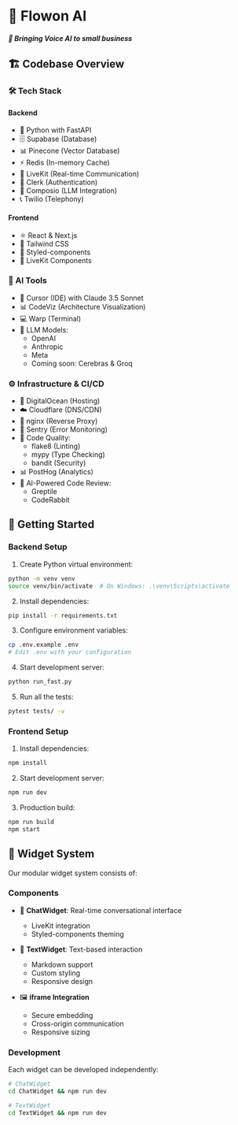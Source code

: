 # 🌊 Flowon AI
##### 🔄 Bringing Voice AI to small business

## 🏗️ Codebase Overview
### 🛠️ Tech Stack
#### Backend
- 🐍 Python with FastAPI
- 🗄️ Supabase (Database)
- 📊 Pinecone (Vector Database)
- ⚡ Redis (In-memory Cache)
- 🎥 LiveKit (Real-time Communication)
- 🔐 Clerk (Authentication)
- 🔌 Composio (LLM Integration)
- 📞 Twilio (Telephony)

#### Frontend
- ⚛️ React & Next.js
- 🎨 Tailwind CSS
- 💅 Styled-components
- 🔄 LiveKit Components

### 🤖 AI Tools
- 📝 Cursor (IDE) with Claude 3.5 Sonnet
- 📊 CodeViz (Architecture Visualization)
- 💻 Warp (Terminal)
- 🧠 LLM Models:
  - OpenAI
  - Anthropic
  - Meta
  - Coming soon: Cerebras & Groq

### ⚙️ Infrastructure & CI/CD
- 🌊 DigitalOcean (Hosting)
- ☁️ Cloudflare (DNS/CDN)
- 🔄 nginx (Reverse Proxy)
- 🚨 Sentry (Error Monitoring)
- 🧹 Code Quality:
  - flake8 (Linting)
  - mypy (Type Checking)
  - bandit (Security)
- 📊 PostHog (Analytics)
- 🤖 AI-Powered Code Review:
  - Greptile
  - CodeRabbit

## 🚀 Getting Started

### Backend Setup
1. Create Python virtual environment:
```bash
python -m venv venv
source venv/bin/activate  # On Windows: .\venv\Scripts\activate
```

2. Install dependencies:
```bash
pip install -r requirements.txt
```

3. Configure environment variables:
```bash
cp .env.example .env
# Edit .env with your configuration
```

4. Start development server:
```bash
python run_fast.py
```

5. Run all the tests:
```bash
pytest tests/ -v
```

### Frontend Setup
1. Install dependencies:
```bash
npm install
```

2. Start development server:
```bash
npm run dev
```

3. Production build:
```bash
npm run build
npm start
```

## 🔌 Widget System
Our modular widget system consists of:

### Components
- 💬 **ChatWidget**: Real-time conversational interface
  - LiveKit integration
  - Styled-components theming

- 📝 **TextWidget**: Text-based interaction
  - Markdown support
  - Custom styling
  - Responsive design

- 🖼️ **iframe Integration**
  - Secure embedding
  - Cross-origin communication
  - Responsive sizing

### Development
Each widget can be developed independently:
```bash
# ChatWidget
cd ChatWidget && npm run dev

# TextWidget
cd TextWidget && npm run dev
```
